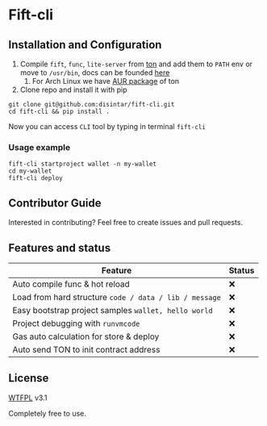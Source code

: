 # Fift-cli

## Installation and Configuration

1. Compile `fift`, `func`, `lite-server` from [ton](https://github.com/newton-blockchain/ton) and add them to `PATH` env
   or move to `/usr/bin`, docs can be founded [here](https://ton.org/docs/#/howto/getting-started)
    1. For Arch Linux we have [AUR package](https://aur.archlinux.org/packages/ton-git/) of ton
2. Clone repo and install it with pip

```
git clone git@github.com:disintar/fift-cli.git
cd fift-cli && pip install .
```

Now you can access `CLI` tool by typing in terminal `fift-cli`

### Usage example

```
fift-cli startproject wallet -n my-wallet
cd my-wallet
fift-cli deploy
```

## Contributor Guide

Interested in contributing? Feel free to create issues and pull requests.

## Features and status

| Feature                                                | Status |
|--------------------------------------------------------|--------|
| Auto compile func & hot reload                         | ❌      |
| Load from hard structure `code / data / lib / message` | ❌      |
| Easy bootstrap project samples `wallet, hello world`   | ❌      |
| Project debugging with `runvmcode`                     | ❌      |
| Gas auto calculation for store & deploy                | ❌      |
| Auto send TON to init contract address                 | ❌      |

## License

[WTFPL](https://github.com/dtf0/wtfpl) v3.1

Completely free to use.
